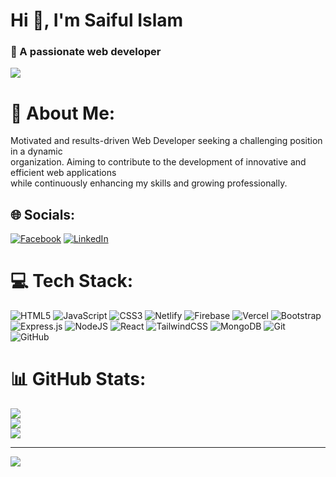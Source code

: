 <h1 align="">Hi 👋, I'm Saiful Islam</h1>
<h3 align="">🚀 A passionate web developer</h3>

<img src='https://media.licdn.com/dms/image/D5616AQGE_HTY_bwF_Q/profile-displaybackgroundimage-shrink_350_1400/0/1716023305876?e=1725494400&v=beta&t=XgrGvDypuBrHK6w6NBs6kjrhY3Q_tONTdnqmkU-Zq5A'/>

# 💫 About Me:
Motivated and results-driven Web Developer seeking a challenging position in a dynamic<br>organization. Aiming to contribute to the development of innovative and efficient web applications<br>while continuously enhancing my skills and growing professionally.


## 🌐 Socials:
[![Facebook](https://img.shields.io/badge/Facebook-%231877F2.svg?logo=Facebook&logoColor=white)](https://facebook.com/saiful0md) [![LinkedIn](https://img.shields.io/badge/LinkedIn-%230077B5.svg?logo=linkedin&logoColor=white)](https://linkedin.com/in/saiful-islam-bhuiyan) 

# 💻 Tech Stack:
![HTML5](https://img.shields.io/badge/html5-%23E34F26.svg?style=for-the-badge&logo=html5&logoColor=white) ![JavaScript](https://img.shields.io/badge/javascript-%23323330.svg?style=for-the-badge&logo=javascript&logoColor=%23F7DF1E) ![CSS3](https://img.shields.io/badge/css3-%231572B6.svg?style=for-the-badge&logo=css3&logoColor=white) ![Netlify](https://img.shields.io/badge/netlify-%23000000.svg?style=for-the-badge&logo=netlify&logoColor=#00C7B7) ![Firebase](https://img.shields.io/badge/firebase-%23039BE5.svg?style=for-the-badge&logo=firebase) ![Vercel](https://img.shields.io/badge/vercel-%23000000.svg?style=for-the-badge&logo=vercel&logoColor=white) ![Bootstrap](https://img.shields.io/badge/bootstrap-%238511FA.svg?style=for-the-badge&logo=bootstrap&logoColor=white) ![Express.js](https://img.shields.io/badge/express.js-%23404d59.svg?style=for-the-badge&logo=express&logoColor=%2361DAFB) ![NodeJS](https://img.shields.io/badge/node.js-6DA55F?style=for-the-badge&logo=node.js&logoColor=white) ![React](https://img.shields.io/badge/react-%2320232a.svg?style=for-the-badge&logo=react&logoColor=%2361DAFB) ![TailwindCSS](https://img.shields.io/badge/tailwindcss-%2338B2AC.svg?style=for-the-badge&logo=tailwind-css&logoColor=white) ![MongoDB](https://img.shields.io/badge/MongoDB-%234ea94b.svg?style=for-the-badge&logo=mongodb&logoColor=white) ![Git](https://img.shields.io/badge/git-%23F05033.svg?style=for-the-badge&logo=git&logoColor=white) ![GitHub](https://img.shields.io/badge/github-%23121011.svg?style=for-the-badge&logo=github&logoColor=white)
# 📊 GitHub Stats:
![](https://github-readme-stats.vercel.app/api?username=saiful0md&theme=ocean_dark&hide_border=false&include_all_commits=false&count_private=false)<br/>
![](https://github-readme-streak-stats.herokuapp.com/?user=saiful0md&theme=ocean_dark&hide_border=false)<br/>
![](https://github-readme-stats.vercel.app/api/top-langs/?username=saiful0md&theme=ocean_dark&hide_border=false&include_all_commits=false&count_private=false&layout=compact)

---
[![](https://visitcount.itsvg.in/api?id=saiful0md&icon=7&color=13)](https://visitcount.itsvg.in)

<!-- Proudly created with GPRM ( https://gprm.itsvg.in ) -->
